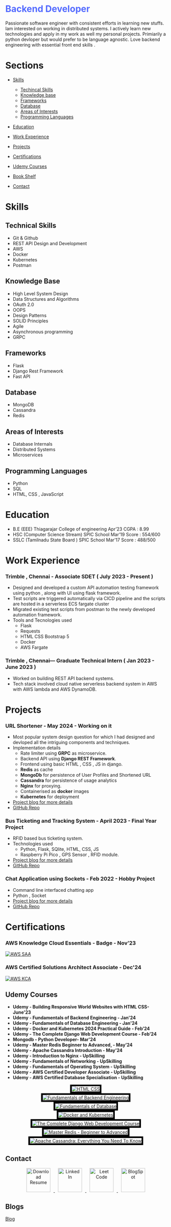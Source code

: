 <div>
<h1 style="color:#546bff"><b>Backend Developer</b></h1>
</div>


Passionate software engineer with consistent efforts in learning new stuffs. Iam interested on working in distributed systems. I actively learn new technologies and apply in my work as well my personal projects. Primiarily a python devloper but would prefer to be language agnostic. Love backend engineering with essential front end skills . 

# Sections
- [Skills](#skills)
    - [Techincal Skills](#technical-skills)
    - [Knowledge base](#knowledge-base)
    - [Frameworks](#frameworks)
    - [Database](#database)
    - [Areas of Interests](#areas-of-interests)
    - [Programming Languages](#programming-languages)


- [Education](#education)
- [Work Experience](#work-experience)
- [Projects](#projects)
- [Certifications](#certifications)
- [Udemy Courses](#udemy-courses)
- [Book Shelf]()
- [Contact](#contact)


# Skills
## Technical Skills
- Git & Github
- REST API Design and Development
- AWS
- Docker
- Kubernetes 
- Postman

## Knowledge Base
- High Level System Design
- Data Structures and Algorithms
- OAuth 2.0
- OOPS
- Design Patterns
- SOLID Principles
- Agile
- Asynchronous programming
- GRPC



## Frameworks
- Flask
- Django Rest Framework
- Fast API

## Database
- MongoDB
- Cassandra
- Redis


## Areas of Interests
- Database Internals
- Distributed Systems
- Microservices



## Programming Languages
- Python
- SQL
- HTML, CSS , JavaScript



# Education
- B.E  (EEE)  Thiagarajar College of engineering  Apr’23  CGPA  : 8.99 
- HSC  (Computer Science Stream) SPIC School      Mar’19  Score : 554/600
- SSLC (Tamilnadu State Board ) SPIC School       Mar’17  Score : 488/500



# Work Experience

### **Trimble , Chennai - Associate SDET ( July 2023 - Present )**
- Designed and developed a custom API automation testing framework
using python , along with UI using flask framework.
- Test scripts are triggered automatically via CICD pipeline and the
scripts are hosted in a serverless ECS fargate cluster
- Migrated existing test scripts from postman to the newly developed
automation framework.
- Tools and Tecnologies used
    - Flask
    - Requests 
    - HTML CSS Bootstrap 5
    - Docker
    - AWS Fargate

### **Trimble , Chennai— Graduate Technical Intern ( Jan 2023 - June 2023 )**
- Worked on building REST API backend systems.
- Tech stack involved cloud native serverless backend system in AWS
with AWS lambda and AWS DynamoDB.



# Projects
### **URL Shortener - May 2024 - Working on it**
- Most popular system design question for which I had designed and devloped all the intriguing components and techniques.
- Implementation details 
    - Rate limiter using **GRPC** as microservice.
    - Backend API using **Django REST Framework**.
    - Frontend using basic HTML , CSS , JS in django.
    - **Redis** as cache
    - **MongoDb** for persistence of User Profiles and Shortened URL
    - **Cassandra** for persistence of usage analytics
    - **Nginx** for proxying.
    - Containerised as **docker** images 
    - **Kubernetes** for deployment
- [Project blog for more details ](sections/blogs/url_shortener.md)
- [GitHub Repo]()


### **Bus Ticketing and Tracking System - April 2023 - Final Year Project**
- RFID based bus ticketing system.
- Technologies used
    - Python, Flask, SQlite, HTML, CSS, JS
    - Raspberry Pi Pico , GPS Sensor , RFID module.
- [Project blog for more details ]()
- [GitHub Repo](https://github.com/Mohamed-Sulaiman-EEE/INTITUTION_BUS_MANAGEMENT_SYSTEM)


### **Chat Application using Sockets - Feb 2022 - Hobby Project**
- Command line interfaced chatting app
- Python , Socket
- [Project blog for more details ](https://mypersonalblog-mks.blogspot.com/2022/02/online-chatting-app-using-sockets-in.html)
- [GitHub Repo](https://github.com/Mohamed-Sulaiman-EEE/Online-Chat-Application-Using-sockets-in-Python)



# Certifications

### **AWS Knowledge Cloud Essentials - Badge - Nov’23**
[![AWS SAA](assets/aws/aws-kca.png)](https://www.credly.com/badges/af2837e6-e61b-487b-b0a4-00f0ab3524e3/public_url)



### **AWS Certified Solutions Architect Associate - Dec'24**
[![AWS KCA](assets/aws/aws-saa.png)](https://www.credly.com/badges/584d1905-4e3d-491a-8a8c-19511ff33dd7/public_url)



## Udemy Courses
- **Udemy - Building Responsive World Websites with HTML CSS- June'23**
- **Udemy - Fundamentals of Backend Engineering - Jan'24**
- **Udemy - Fundamentals of Database Engineering - Jan'24**
- **Udemy - Docker and Kubernetes 2024 Practical Guide - Feb’24**
- **Udemy - The Complete Django Web Development Course - Feb’24**
- **Mongodb - Python Developer- Mar'24**
- **Udemy - Master Redis Beginner to Advanced, - May’24**
- **Udemy - Apache Cassandra Introduction - May’24**
- **Udemy - Introduction to Nginx - UpSkilling**
- **Udemy - Fundamentals of Networking - UpSkilling**
- **Udemy - Fundamentals of Operating System - UpSkilling**
- **Udemy - AWS Certified Developer Associate - UpSkilling**
- **Udemy - AWS Certified Database Specialisation - UpSkilling**


<div style="text-align: center;">
    <a href="https://www.udemy.com"><img src="assets/udemy/html_and_css.jpg" alt="HTML CSS" style="border: 5px solid black;"></a>
</div>

<div style="text-align: center;">
    <a href="https://www.udemy.com/certificate/UC-0567325a-2cc9-492e-adac-1119dfaebdb7/"><img src="assets/udemy/fundamentals_of_backend.jpg" alt="Fundamentals of Backend Engineering" style="border: 5px solid black;"></a>
</div>

<div style="text-align: center;">
    <a href="https://www.udemy.com/certificate/UC-198cb049-8f83-4e9b-9062-8f5d70ef5f8a/"><img src="assets/udemy/fundamentals_of_database.jpg" alt="Fundamentals of Database" style="border: 5px solid black;"></a>
</div>

<div style="text-align: center;">
    <a href="https://www.udemy.com/certificate/UC-fff58b86-8ece-4f24-9a10-5683c9552890/"><img src="assets/udemy/docker_and_kubernetes.jpg" alt="Docker and Kubernetes" style="border: 5px solid black;"></a>
</div>

<div style="text-align: center;">
    <a href="https://udemy-certificate.s3.amazonaws.com/pdf/UC-316e9a9b-1811-4483-9696-af6144a08a32.pdf"><img src="assets/udemy/django.jpg" alt="The Complete Django Web Development Course" style="border: 5px solid black;"></a>
</div>

<div style="text-align: center;">
    <a href="https://www.udemy.com/certificate/UC-d505192a-61dc-4cb0-adf3-6f6347b3400d/"><img src="assets/udemy/redis.jpg" alt="Master Redis - Beginner to Advanced" style="border: 5px solid black;"></a>
</div>

<div style="text-align: center;">
    <a href="https://www.udemy.com/certificate/UC-aedcd303-6a49-453b-a04c-fda2251f08b3/"><img src="assets/udemy/cassandra.jpg" alt="Apache Cassandra: Everything You Need To Know" style="border: 5px solid black;"></a>
</div>





## Contact 

<div style="text-align: center;">
    <a href="assets/resume/resume.pdf">
        <img src="assets/images/cv.png" title="Download Resume" style="width: 75px; height: 75px; display: inline-block; margin: 0 10px;">
    </a>
    <a href="https://www.linkedin.com/in/mohamed-kalandar-sulaiman/">
        <img src="assets/images/linkedin.png" title="Linked In" style="width: 75px; height: 75px; display: inline-block; margin: 0 10px;">
    </a>
    <a href="https://leetcode.com/u/Mohamed_Sulaiman/">
        <img src="assets/images/leetcode.png" title="Leet Code" style="width: 75px; height: 75px; display: inline-block; margin: 0 10px;">
    </a>
    <a href="https://mypersonalblog-mks.blogspot.com/">
        <img src="assets/images/blogspot.png" title="BlogSpot" style="width: 75px; height: 75px; display: inline-block; margin: 0 10px;">
    </a>
</div>



## Blogs

[Blog](blogs/blog.md)



